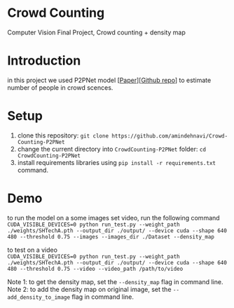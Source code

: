 # Crowd Counting

Computer Vision Final Project, Crowd counting + density map

# Introduction

in this project we used P2PNet model [[Paper](https://arxiv.org/abs/2107.12746)][[Github repo](https://github.com/TencentYoutuResearch/CrowdCounting-P2PNet)] to estimate number of people in crowd scences.

# Setup

1. clone this repository: `git clone https://github.com/amindehnavi/Crowd-Counting-P2PNet`  
2. change the current directory into `CrowdCounting-P2PNet` folder: `cd CrowdCounting-P2PNet`  
3. install requirements libraries using `pip install -r requirements.txt` command.  

# Demo

to run the model on a some images set video, run the following command  
`CUDA_VISIBLE_DEVICES=0 python run_test.py --weight_path ./weights/SHTechA.pth --output_dir ./output/ --device cuda --shape 640 480 --threshold 0.75 --images --images_dir ./Dataset --density_map`

to test on a video  
`CUDA_VISIBLE_DEVICES=0 python run_test.py --weight_path ./weights/SHTechA.pth --output_dir ./output/ --device cuda --shape 640 480 --threshold 0.75 --video --video_path /path/to/video`

Note 1: to get the density map, set the `--density_map` flag in command line.  
Note 2: to add the density map on original image, set the `--add_density_to_image` flag in command line.
